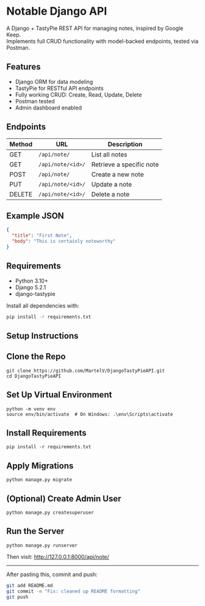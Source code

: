 # Notable Django API

A Django + TastyPie REST API for managing notes, inspired by Google Keep.  
Implements full CRUD functionality with model-backed endpoints, tested via Postman.

## Features

- Django ORM for data modeling
- TastyPie for RESTful API endpoints
- Fully working CRUD: Create, Read, Update, Delete
- Postman tested
- Admin dashboard enabled

## Endpoints

| Method | URL                      | Description              |
|--------|--------------------------|--------------------------|
| GET    | `/api/note/`             | List all notes           |
| GET    | `/api/note/<id>/`        | Retrieve a specific note |
| POST   | `/api/note/`             | Create a new note        |
| PUT    | `/api/note/<id>/`        | Update a note            |
| DELETE | `/api/note/<id>/`        | Delete a note            |

## Example JSON

```json
{
  "title": "First Note",
  "body": "This is certainly noteworthy"
}
```

## Requirements

- Python 3.10+
- Django 5.2.1
- django-tastypie

Install all dependencies with:

```bash
pip install -r requirements.txt
```

## Setup Instructions

## Clone the Repo
```
git clone https://github.com/MartelV/DjangoTastyPieAPI.git
cd DjangoTastyPieAPI
```
## Set Up Virtual Environment
```
python -m venv env
source env/bin/activate  # On Windows: .\env\Scripts\activate
```
## Install Requirements
```
pip install -r requirements.txt
```
## Apply Migrations
```
python manage.py migrate
```

## (Optional) Create Admin User
```
python manage.py createsuperuser
```
## Run the Server
```
python manage.py runserver
```
Then visit:
http://127.0.0.1:8000/api/note/

---

After pasting this, commit and push:

```bash
git add README.md
git commit -m "Fix: cleaned up README formatting"
git push
